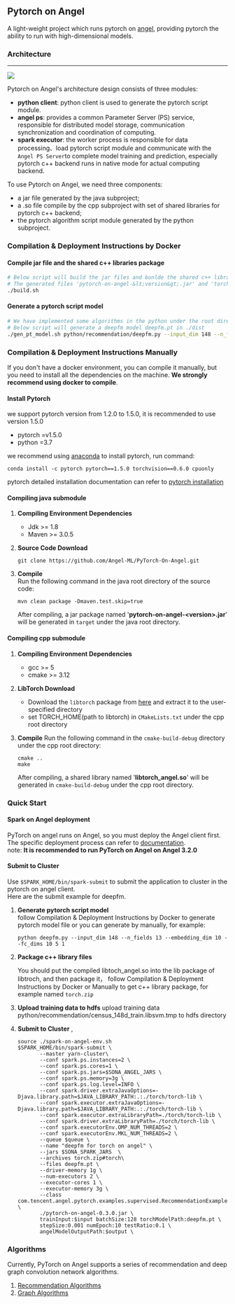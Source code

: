 ## Pytorch on Angel 

A light-weight project which runs pytorch on [angel](https://github.com/Angel-ML/angel), providing pytorch the ability to run with high-dimensional models.

### Architecture

----

![][1]

Pytorch on Angel's architecture design consists of three modules:

  - **python client**: python client is used to generate the pytorch script module.
  - **angel ps**: provides a common Parameter Server (PS) service, responsible for distributed model storage, communication synchronization and coordination of computing.
  - **spark executor**: the worker process is responsible for data processing、load pytorch script module and communicate with the `Angel PS Server`to complete model training and prediction, especially pytorch c++ backend runs in native mode for actual computing backend.

To use Pytorch on Angel, we need three components: 
  - a jar file generated by the java subproject; 
  - a .so file compile by the cpp subproject with set of shared libraries for pytorch c++ backend; 
  - the pytorch algorithm script module generated by the python subproject.

### Compilation & Deployment Instructions by Docker

#### Compile jar file and the shared c++ libraries package

```bash
# Below script will build the jar files and bunlde the shared c++ libraries in containers
# The generated files 'pytorch-on-angel-&lt;version&gt;.jar' and 'torch.zip' are in ./dist
./build.sh
```

#### Generate a pytorch script model

```bash
# We have implemented some algorithms in the python under the root directory
# Below script will generate a deepfm model deepfm.pt in ./dist
./gen_pt_model.sh python/recommendation/deepfm.py --input_dim 148 --n_fields 13 --embedding_dim 10 --fc_dims 10 5 1
```

### Compilation & Deployment Instructions Manually
If you don't have a docker environment, you can compile it manually, but you need to install all the dependencies on the machine. **We strongly recommend using docker to compile**.

#### Install Pytorch
we support pytorch version from 1.2.0 to 1.5.0, it is recommended to use version 1.5.0

  - pytorch =v1.5.0 
  - python =3.7
 
we recommend using [anaconda](https://www.anaconda.com/) to install pytorch, run command:
```$xslt
conda install -c pytorch pytorch==1.5.0 torchvision==0.6.0 cpuonly
```
pytorch detailed installation documentation can refer to [pytorch installation](https://github.com/pytorch/pytorch#installation)


#### Compiling java submodule
1. **Compiling Environment Dependencies**
   - Jdk >= 1.8
   - Maven >= 3.0.5

2. **Source Code Download**
   ```$xslt
   git clone https://github.com/Angel-ML/PyTorch-On-Angel.git
   ```

3. **Compile**  
   Run the following command in the java root directory of the source code:
   ```$xslt
   mvn clean package -Dmaven.test.skip=true
   ```
   After compiling, a jar package named '**pytorch-on-angel-&lt;version&gt;.jar**' will be generated in `target` under the java root directory.


#### Compiling cpp submodule
1. **Compiling Environment Dependencies**
   - gcc >= 5
   - cmake >= 3.12

2. **LibTorch Download**
   - Download the `libtorch` package from [here](https://pytorch.org/) and extract it to the user-specified directory
   - set TORCH_HOME(path to libtorch) in `CMakeLists.txt` under the  cpp root directory
  
3. **Compile**
   Run the following command in the `cmake-build-debug` directory under the  cpp root directory:
   ```$xslt
   cmake ..
   make
   ```
   After compiling, a shared library named '**libtorch_angel.so**' will be generated in `cmake-build-debug` under the  cpp root directory.
   
### Quick Start

#### Spark on Angel deployment
PyTorch on angel runs on Angel, so you must deploy the Angel client first. The specific deployment process can refer to [documentation](https://github.com/Angel-ML/angel/blob/branch-3.2.0/docs/tutorials/spark_on_angel_quick_start.md).  
note: **It is recommended to run PyTorch on Angel on Angel 3.2.0**

#### Submit to Cluster
Use `$SPARK_HOME/bin/spark-submit` to submit the application to cluster in the pytorch on angel client.   
Here are the submit example for deepfm.
1. **Generate pytorch script model**  
   follow Compilation & Deployment Instructions by Docker to generate pytorch model file or you can generate by manually, for example:
   ```$xslt
   python deepfm.py --input_dim 148 --n_fields 13 --embedding_dim 10 --fc_dims 10 5 1
   ```
2. **Package c++ library files**
   
   You should put the compiled libtoch_angel.so into the lib package of libtroch, and then package it，
   follow Compilation & Deployment Instructions by Docker or Manually to get c++ library package, for example named `torch.zip`

3. **Upload training data to hdfs**
   upload training data python/recommendation/census_148d_train.libsvm.tmp to hdfs directory

4. **Submit to Cluster** ,
   ```$xslt
   source ./spark-on-angel-env.sh  
   $SPARK_HOME/bin/spark-submit \
          --master yarn-cluster\
          --conf spark.ps.instances=2 \
          --conf spark.ps.cores=1 \
          --conf spark.ps.jars=$SONA_ANGEL_JARS \
          --conf spark.ps.memory=3g \
          --conf spark.ps.log.level=INFO \
          --conf spark.driver.extraJavaOptions=-Djava.library.path=$JAVA_LIBRARY_PATH:.:./torch/torch-lib \
          --conf spark.executor.extraJavaOptions=-Djava.library.path=$JAVA_LIBRARY_PATH:.:./torch/torch-lib \
          --conf spark.executor.extraLibraryPath=./torch/torch-lib \
          --conf spark.driver.extraLibraryPath=./torch/torch-lib \
          --conf spark.executorEnv.OMP_NUM_THREADS=2 \
          --conf spark.executorEnv.MKL_NUM_THREADS=2 \
          --queue $queue \
          --name "deepfm for torch on angel" \
          --jars $SONA_SPARK_JARS  \
          --archives torch.zip#torch\
          --files deepfm.pt \  
          --driver-memory 1g \
          --num-executors 2 \
          --executor-cores 1 \
          --executor-memory 3g \
          --class com.tencent.angel.pytorch.examples.supervised.RecommendationExample \
          ./pytorch-on-angel-0.3.0.jar \  
          trainInput:$input batchSize:128 torchModelPath:deepfm.pt \
          stepSize:0.001 numEpoch:10 testRatio:0.1 \
          angelModelOutputPath:$output \
   ```

### Algorithms
Currently, PyTorch on Angel supports a series of recommendation and deep graph convolution network algorithms.

1. [Recommendation Algorithms](./docs/recommendation.md)
2. [Graph Algorithms](./docs/graph.md)


[1]: ./docs/img/pytorch_on_angel_framework.png
